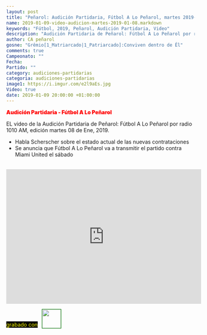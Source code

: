 ```yaml
---
layout: post
title: "Peñarol: Audición Partidaria, Fútbol A Lo Peñarol, martes 2019-01-08 por 1010 AM"
name: 2019-01-09-video-audicion-martes-2019-01-08.markdown
keywords: "Fútbol, 2019, Peñarol, Audición Partidaria, Video"
description: "Audición Partidaria de Peñarol: Fútbol A Lo Peñarol por radio 1010 AM, edición del martes 08 de Ene"
author: CA peñarol
gosne: "Grêmio[1_Matriarcado|1_Patriarcado]:Conviven dentro de Êl"
comments: true
Campeonato: ""
Fecha:
Partido: ""
category: audiciones-partidarias
categoria: audiciones-partidarias
image1: https://i.imgur.com/e2l9aEs.jpg
Video: true
date: 2019-01-09 20:00:00 +01:00:00
---
```

<!---
Campeonato: <span>{{ page.Campeonato }}</span><br>
Fecha: <span>{{ page.Fecha }}</span><br>
Encuentro: <span>{{ page.Partido }}</span><br>-->
<span style="color:red;font-weight:900">Audición Partidaria - Fútbol A Lo Peñarol</span>

EL video de la Audición Partidaria de Peñarol: Fútbol A Lo Peñarol por radio 1010 AM, edición martes 08 de Ene, 2019.

  - Habla Scherscher sobre el estado actual de las nuevas contrataciones
  - Se anuncia que Fútbol A Lo Peñarol va a transmitir el partido contra Miami United el sábado

<br>

<iframe width="521" height="360" src="https://www.youtube.com/embed/KeIXbGfjfMg" frameborder="0" allow="accelerometer; autoplay; encrypted-media; gyroscope; picture-in-picture" allowfullscreen></iframe>

<span style="color:yellow;background:black;margin-top:0px;">grabado con</span> <a href="http://ffmpeg.org"><img src="{{ site.url }}/images/ffmpeg.png" width="50px" style="border:1px solid green;vertical-align: sub;margin-left:7px;"></a>
